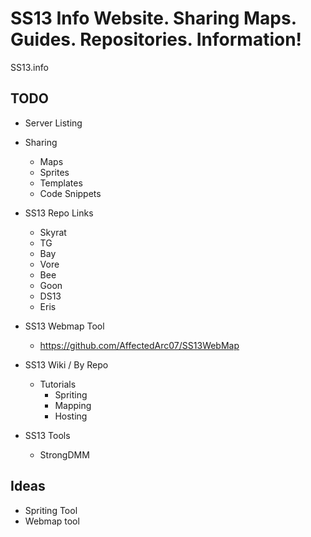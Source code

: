 # SS13 Info Website. Sharing Maps. Guides. Repositories. Information!
SS13.info


## TODO
- Server Listing
- Sharing
  - Maps
  - Sprites
  - Templates
  - Code Snippets
  
- SS13 Repo Links
  - Skyrat
  - TG
  - Bay
  - Vore
  - Bee
  - Goon
  - DS13
  - Eris
- SS13 Webmap Tool
  - https://github.com/AffectedArc07/SS13WebMap
- SS13 Wiki / By Repo
  - Tutorials
    - Spriting
    - Mapping
    - Hosting
- SS13 Tools
  - StrongDMM
 
 ## Ideas
 - Spriting Tool
 - Webmap tool


